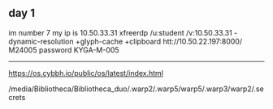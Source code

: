 ## day 1 
im number 7 
my ip is 10.50.33.31 xfreerdp /u:student /v:10.50.33.31 -dynamic-resolution +glyph-cache +clipboard
htt://10.50.22.197:8000/
M24005
password
KYGA-M-005


--------------------------------------------------
https://os.cybbh.io/public/os/latest/index.html

/media/Bibliotheca/Bibliotheca_duo/.warp2/.warp5/warp5/.warp3/warp2/.secrets
